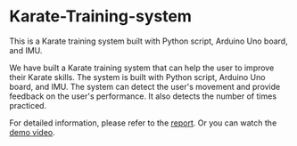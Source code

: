 # Karate-Training-system
This is a Karate training system built with Python script, Arduino Uno board, and IMU.

We have built a Karate training system that can help the user to improve their Karate skills. The system is built with Python script, Arduino Uno board, and IMU. The system can detect the user's movement and provide feedback on the user's performance. It also detects the number of times practiced.

For detailed information, please refer to the [report](./運動感測期末專題報告_第四組.pdf).
Or you can watch the [demo video](https://youtu.be/JIwiKqfoi9Q).
